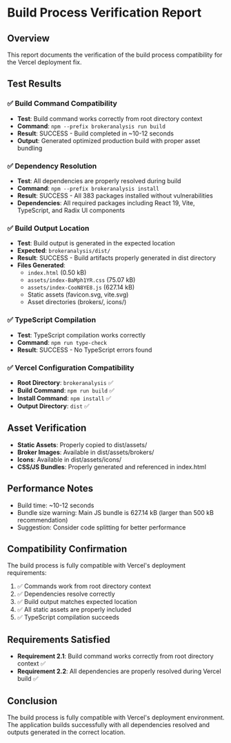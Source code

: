 # Build Process Verification Report

## Overview
This report documents the verification of the build process compatibility for the Vercel deployment fix.

## Test Results

### ✅ Build Command Compatibility
- **Test**: Build command works correctly from root directory context
- **Command**: `npm --prefix brokeranalysis run build`
- **Result**: SUCCESS - Build completed in ~10-12 seconds
- **Output**: Generated optimized production build with proper asset bundling

### ✅ Dependency Resolution
- **Test**: All dependencies are properly resolved during build
- **Command**: `npm --prefix brokeranalysis install`
- **Result**: SUCCESS - All 383 packages installed without vulnerabilities
- **Dependencies**: All required packages including React 19, Vite, TypeScript, and Radix UI components

### ✅ Build Output Location
- **Test**: Build output is generated in the expected location
- **Expected**: `brokeranalysis/dist/`
- **Result**: SUCCESS - Build artifacts properly generated in dist directory
- **Files Generated**:
  - `index.html` (0.50 kB)
  - `assets/index-BaMph1YR.css` (75.07 kB)
  - `assets/index-CooN8YE8.js` (627.14 kB)
  - Static assets (favicon.svg, vite.svg)
  - Asset directories (brokers/, icons/)

### ✅ TypeScript Compilation
- **Test**: TypeScript compilation works correctly
- **Command**: `npm run type-check`
- **Result**: SUCCESS - No TypeScript errors found

### ✅ Vercel Configuration Compatibility
- **Root Directory**: `brokeranalysis` ✅
- **Build Command**: `npm run build` ✅
- **Install Command**: `npm install` ✅
- **Output Directory**: `dist` ✅

## Asset Verification
- **Static Assets**: Properly copied to dist/assets/
- **Broker Images**: Available in dist/assets/brokers/
- **Icons**: Available in dist/assets/icons/
- **CSS/JS Bundles**: Properly generated and referenced in index.html

## Performance Notes
- Build time: ~10-12 seconds
- Bundle size warning: Main JS bundle is 627.14 kB (larger than 500 kB recommendation)
- Suggestion: Consider code splitting for better performance

## Compatibility Confirmation
The build process is fully compatible with Vercel's deployment requirements:
1. ✅ Commands work from root directory context
2. ✅ Dependencies resolve correctly
3. ✅ Build output matches expected location
4. ✅ All static assets are properly included
5. ✅ TypeScript compilation succeeds

## Requirements Satisfied
- **Requirement 2.1**: Build command works correctly from root directory context ✅
- **Requirement 2.2**: All dependencies are properly resolved during Vercel build ✅

## Conclusion
The build process is fully compatible with Vercel's deployment environment. The application builds successfully with all dependencies resolved and outputs generated in the correct location.